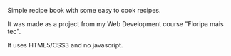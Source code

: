 Simple recipe book with some easy to cook recipes.

It was made as a project from my Web Development course "Floripa mais tec".

It uses HTML5/CSS3 and no javascript.